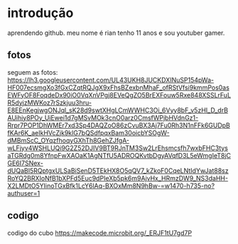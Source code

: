 # introdução
aprendendo github.
meu nome é rian tenho 11 anos e sou youtuber gamer.
## fotos 
seguem as fotos:
https://lh3.googleusercontent.com/UL43UKH8JUCKDXINuSP154pWa-HF007ecsmgXo3fGxCZqtRQJgX9xFhsBZexbnMhaF_ofRStVfsi9kmmPos0asEWFyOF8FoqdeDx90iO0VqXnVPgj8EVeQgZO5BrEXFouw5Rxe848XSSLrFuLR5dyjzMWKoz7rSzkjuu3hru-E8EEnKegjwgONJql_sK28d9swtXHgLCmWWHC3Oi_6Vyy8bF_v5zHI_D_drBAUihiy8POy_UiEwei1d7gMSvMOk3cnO0arz0CmsfWPjbHVdnGz1-Rrpr7POP1DhWMEr7xd3Sp4DAQZoO86zCvuBX3Aj7Fu0Rh3N1nFFk6GUDpBfKAr6K_aeIkHVcZjk9klG7bQSdfpqxBam30oicbYSOgW-dMBmScC_OYqzfhoqyGXhTh8GehZJfgA-wLFjyv4WSHLUQi9G2Z52DJIV9BT9RJnTM3Sw2LrEhsmcsfh7wxbFHC3tysaTGRdg0m8YfnpFwXAOaK1AgNTfU5ADROQKvtbDgyAVqfD3L5eWmgIeT8jCGE6I7SNex-dUQaBI5RQptgxULSaBiSenD5TEkHX8O5qQV7_kZkoF0CqeLNtIdYwJat88szRoYQ2BRXIoNfB1bXPFd5Euc9dPIeXb5pk6m9AjvHx_HRmzDW9_NS3daHH-X2LMDtO5YIinoTGxBfk1LcY6lAq-BXOxMm8N9hBw-=w1470-h735-no?authuser=1

## codigo
codigo do cubo 
https://makecode.microbit.org/_ERJF1tU7gd7P
